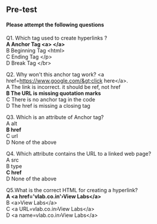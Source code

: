## Pre-test
#### Please attempt the following questions

Q1. Which tag used to create hyperlinks ?<br>
<b>A Anchor Tag &lt;a&gt; &lt;/a&gt;</b><br>
B   Beginning Tag &lt;html&gt;<br>
C  Ending Tag &lt;/p&gt;<br>
D  Break Tag &lt;/br&gt;<br>

Q2. Why won't this anchor tag work? &lt;a href=https://www.google.com/&gt;click here&lt;/a&gt;.<br>
A  The link is incorrect. it should be ref, not href<br>
<b>B   The URL is missing quotation marks</b><br>
C  There is no anchor tag in the code<br>
D  The href is missing a closing tag<br>

Q3. Which is an attribute of Anchor tag?<br>
A  alt<br>
<b>B  href</b><br>
C  url<br>
D  None of the above<br>

Q4.  Which attribute contains the URL to a linked web page?<br>
A  src<br>
B  type<br>
<b>C  href</b><br>
D  None of the above<br>

Q5.What is the correct HTML for creating a hyperlink?<br>
<b>A  &lt;a href='vlab.co.in'›View Labs&lt;/a&gt;</b><br>
B  &lt;a&gt;View Labs&lt;/a&gt;<br>
C  &lt;a URL=vlab.co.in›View Labs&lt;/a&gt;<br>
D  &lt;a name=vlab.co.in›View Labs&lt;/a&gt;<br>
